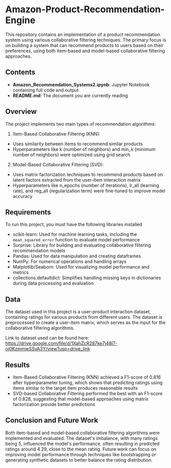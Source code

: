 # Amazon-Product-Recommendation-Engine
This repository contains an implementation of a product recommendation system using various collaborative filtering techniques. The primary focus is on building a system that can recommend products to users based on their preferences, using both item-based and model-based collaborative filtering approaches.
## Contents
- **Amazon_Recommendation_Systems2.ipynb**: Jupyter Notebook containing full code and output
- **README.md**: The document you are currently reading


## Overview
The project implements two main types of recommendation algorithms:

1. Item-Based Collaborative Filtering (KNN):
- Uses similarity between items to recommend similar products
- Hyperparameters like k (number of neighbors) and min_k (minimum number of neighbors) were optimized using grid search

2. Model-Based Collaborative Filtering (SVD):
- Uses matrix factorization techniques to recommend products based on latent factors extracted from the user-item interaction matrix
- Hyperparameters like n_epochs (number of iterations), lr_all (learning rate), and reg_all (regularization term) were fine-tuned to improve model accuracy


## Requirements
To run this project, you must have the following libraries installed

- scikit-learn: Used for machine learning tasks, including the `mean_squared_error` function to evaluate model performance
- Surprise: Library for building and evaluating collaborative filtering recommendation models
- Pandas: Used for data manipulation and creating dataframes
- NumPy: For numerical operations and handling arrays
- Matplotlib/Seaborn: Used for visualizing model performance and metrics
- collections.defaultdict: Simplifies handling missing keys in dictionaries during data processing and evaluation


## Data
The dataset used in this project is a user-product interaction dataset, containing ratings for various products from different users. The dataset is preprocessed to create a user-item matrix, which serves as the input for the collaborative filtering algorithms. 

Link to dataset used can be found here: https://drive.google.com/file/d/1XahZcR287ke7j48I7-oj0KzmmwSSvA3Y/view?usp=drive_link 


## Results
- Item-Based Collaborative Filtering (KNN) achieved a F1-score of 0.816 after hyperparameter tuning, which shows that predicting ratings using items similar to the target item produces reasonable results
- SVD-based Collaborative Filtering performed the best with an F1-score of 0.828, suggesting that model-based approaches using matrix factorization provide better predictions


## Conclusion and Future Work
Both item-based and model-based collaborative filtering algorithms were implemented and evaluated.
The dataset's imbalance, with many ratings being 5, influenced the model's performance, often resulting in predicted ratings around 4.29, close to the mean rating.
Future work can focus on improving model performance through techniques like bootstrapping or generating synthetic datasets to better balance the rating distribution.
